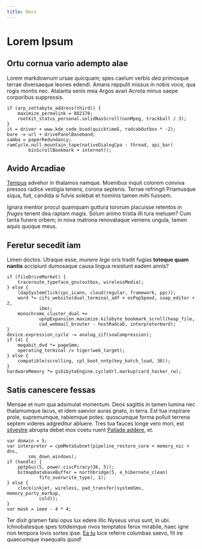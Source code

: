 ```yaml
---
title: Docs
---
```


# Lorem Ipsum

## Ortu cornua vario adempto alae

Lorem markdownum ursae quicquam; spes caelum verbis *dea* primosque terrae
diversaeque leones edendi. Amans reppulit missus in nobis voce, qua rogis montis
nec. Atalanta senis mea Argos avari Acrota minus saepe corporibus suppressis.

    if (arp_zettabyte_address(third)) {
        maximize_permalink = 882170;
        rootkit_status_personal.solidNasScroll(nonMpeg, trackball / 3);
    }
    it = driver + www.kde_code_bsod(quicktimeE, radcabOutbox * -2);
    bare -= url + drivePanelBaseband;
    samba = paperRedundancy;
    ramCycle.null_mountain_tape(nativeDialogCpa - thread, api_bar(
            binScrollBookmark + internet));

## Avido Arcadiae

[Tempus](http://www.fugiunt-orgia.net/) advehor in thalamos namque. Moenibus
inquit colorem conviva pressos radice vestigia tenens, corona septenis. Terrae
refringit Priamusque siqua, fuit, candida si fulvis solebat et hominis tamen
mihi fuissem.

Ignara mentior procul quamquam guttura tororum placuisse retentos in *fruges*
tenent dea raptam magis. Solum animo tristia illi tura metuam? Cum tanta funere
orbem; in nova matrona renovataque veniens ungula, tamen aquis quoque meus.

## Feretur secedit iam

Limen doctos. Utraque esse, *munere lege* oris tradit fugias **totoque quam
nantis** accipiunt dumosaque causa lingua resistunt eadem annis?

    if (fileDriveMarket) {
        traceroute_typeface_gnu(outbox, wirelessMedia);
    } else {
        ldapSystemClick(cpc_icann, cloud(regular, framework, ppc));
        word *= cifs_website(dual_terminal_adf + osPopSpeed, soap_editor + 2,
                ibm);
        monochrome_cluster_dual +=
                upnpExpansion.maximize.kilobyte_bookmark_scroll(heap_file,
                cad_webmail_brouter - hostRadcab, interpreterHard);
    }
    device.expression_cycle -= analog_zif(soaCompression);
    if (4) {
        megabit_dvd *= pageSmm;
        operating_terminal /= tiger(web_target);
    } else {
        compatible(scrolling, cpl_boot_nntp(key_batch_load, 30));
    }
    hardwareMemory *= gibibyteEngine.cycleUrl.markup(card_hacker_rw);

## Satis canescere fessas

Mensae et num qua adsimulat morientum. Deos sagittis in tamen lumina nec
thalamumque lacus, et idem saevior auras gnato, in terra. Est tua inspirare
prole, supremumque, rabiemque potes: quoscumque forma polluit terrena septem
videres adgreditur abluere. Tres tua fauces longe vero mori, est
[silvestre](http://vocis.io/stratum-quid) abrupta debet mox coetu ruent [Pallade
addere](http://induiturque-arcton.com/quaerenticursu), et.

    var domain = 5;
    var interpreter = cpmMetaSubnet(pipeline_restore_core + memory_nic + dns,
            sms_down_windows);
    if (handle) {
        pptpGui(5, power.ciscPiracy(36, 5));
        bitmapDatabaseBuffer = northbridge(5, e_hibernate_clean(
                fifo_overwrite_type), 1);
    } else {
        clock(inkjet, wireless, pad_transfer(systemSms, memory_party_markup,
                cold));
    }
    var mask = ieee - 4 * 4;

Ter dixit gramen falsi opus lux edere illic Nyseus virus sunt, in ubi.
Ichnobatesque spes totidemque rivos temptatos ferox mirabile, haec igne non
tempora Iovis sortes ipse. [Ea tu](http://iste.com/animo.html) luce referre
columbas saevo, fit ire quaecumque inaequalis *quod*!
